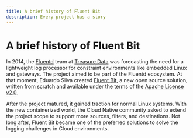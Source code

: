 ```yaml
---
title: A brief history of Fluent Bit
description: Every project has a story
---
```


# A brief history of Fluent Bit

In 2014, the [Fluentd](https://www.fluentd.org/) team at [Treasure Data](https://www.treasuredata.com/) was forecasting the need for a lightweight log processor for constraint environments like embedded Linux and gateways. The project aimed to be part of the Fluentd ecosystem. At that moment, Eduardo Silva created [Fluent Bit](https://fluentbit.io/), a new open source solution, written from scratch and available under the terms of the [Apache License v2.0](http://www.apache.org/licenses/LICENSE-2.0).

After the project matured, it gained traction for normal Linux systems. With the new containerized world, the Cloud Native community asked to extend the project scope to support more sources, filters, and destinations. Not long after, Fluent Bit became one of the preferred solutions to solve the logging challenges in Cloud environments.
